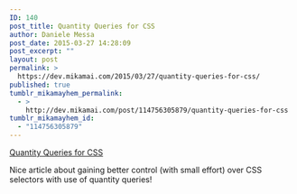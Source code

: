 ```yaml
---
ID: 140
post_title: Quantity Queries for CSS
author: Daniele Messa
post_date: 2015-03-27 14:28:09
post_excerpt: ""
layout: post
permalink: >
  https://dev.mikamai.com/2015/03/27/quantity-queries-for-css/
published: true
tumblr_mikamayhem_permalink:
  - >
    http://dev.mikamai.com/post/114756305879/quantity-queries-for-css
tumblr_mikamayhem_id:
  - "114756305879"
---
```

<a href='http://alistapart.com/article/quantity-queries-for-css'>Quantity Queries for CSS</a><div class="link_description"><p>Nice article about gaining better control (with small effort) over CSS selectors with use of quantity queries!</p></div>
